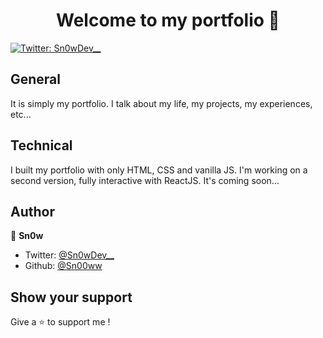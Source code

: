 <h1 align="center">Welcome to my portfolio 👋</h1>
<p>
  <a href="https://twitter.com/Sn0wDev__" target="_blank">
    <img alt="Twitter: Sn0wDev__" src="https://img.shields.io/twitter/follow/Sn0wDev__.svg?style=social" />
  </a>
</p>

## General

It is simply my portfolio. I talk about my life, my projects, my experiences, etc...

## Technical

I built my portfolio with only HTML, CSS and vanilla JS. I'm working on a second version, fully interactive with ReactJS. It's coming soon...

## Author

👤 **Sn0w**

* Twitter: [@Sn0wDev__](https://twitter.com/Sn0wDev__)
* Github: [@Sn00ww](https://github.com/Sn00ww)

## Show your support

Give a ⭐️ to support me !
